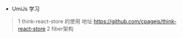 * UmiJs 学习

> 1 think-react-store 的使用  地址   https://github.com/cpagejs/think-react-store
> 2 fiber架构